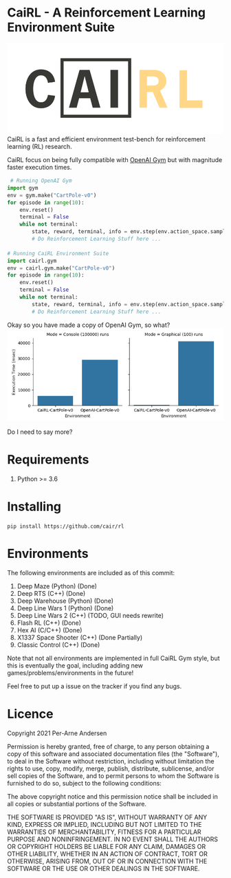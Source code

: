 # CaiRL - A Reinforcement Learning Environment Suite
![CAIRL](./docs/CAIRL_LOGO.svg)
CaiRL is a fast and efficient environment test-bench for reinforcement learning (RL) research.

CaiRL focus on being fully compatible with [OpenAI Gym](https://github.com/openai/gym) but with magnitude faster execution times.
```python
 # Running OpenAI Gym
import gym
env = gym.make("CartPole-v0")
for episode in range(10):
    env.reset()
    terminal = False
    while not terminal:
        state, reward, terminal, info = env.step(env.action_space.sample())
        # Do Reinforcement Learning Stuff here ...    
    
# Running CaiRL Environment Suite
import cairl.gym
env = cairl.gym.make("CartPole-v0")
for episode in range(10):
    env.reset()
    terminal = False
    while not terminal:
        state, reward, terminal, info = env.step(env.action_space.sample())
        # Do Reinforcement Learning Stuff here ...
 ```
Okay so you have made a copy of OpenAI Gym, so what?
![Results for CartPole](./docs/demo_0.png)

Do I need to say more?


<html>
<!--
## Cite
If you use CaiRL in your work, please cite the following paper:
```
TODO
```-->
</html>


# Requirements
1. Python >= 3.6

# Installing
`pip install https://github.com/cair/rl`


# Environments
The following environments are included as of this commit:
1. Deep Maze (Python) (Done)
2. Deep RTS (C++) (Done)
3. Deep Warehouse (Python) (Done)
4. Deep Line Wars 1 (Python) (Done)
5. Deep Line Wars 2 (C++) (TODO, GUI needs rewrite)
6. Flash RL (C++) (Done)
7. Hex AI (C/C++) (Done)
8. X1337 Space Shooter (C++) (Done Partially)
9. Classic Control (C++) (Done)

Note that not all environments are implemented in full CaiRL Gym style, but this is eventually the goal, including adding new games/problems/environments in the future!

Feel free to put up a issue on the tracker if you find any bugs.

# Licence
Copyright 2021 Per-Arne Andersen

Permission is hereby granted, free of charge, to any person obtaining a copy of this software and associated documentation files (the "Software"), to deal in the Software without restriction, including without limitation the rights to use, copy, modify, merge, publish, distribute, sublicense, and/or sell copies of the Software, and to permit persons to whom the Software is furnished to do so, subject to the following conditions:

The above copyright notice and this permission notice shall be included in all copies or substantial portions of the Software.

THE SOFTWARE IS PROVIDED "AS IS", WITHOUT WARRANTY OF ANY KIND, EXPRESS OR IMPLIED, INCLUDING BUT NOT LIMITED TO THE WARRANTIES OF MERCHANTABILITY, FITNESS FOR A PARTICULAR PURPOSE AND NONINFRINGEMENT. IN NO EVENT SHALL THE AUTHORS OR COPYRIGHT HOLDERS BE LIABLE FOR ANY CLAIM, DAMAGES OR OTHER LIABILITY, WHETHER IN AN ACTION OF CONTRACT, TORT OR OTHERWISE, ARISING FROM, OUT OF OR IN CONNECTION WITH THE SOFTWARE OR THE USE OR OTHER DEALINGS IN THE SOFTWARE.

